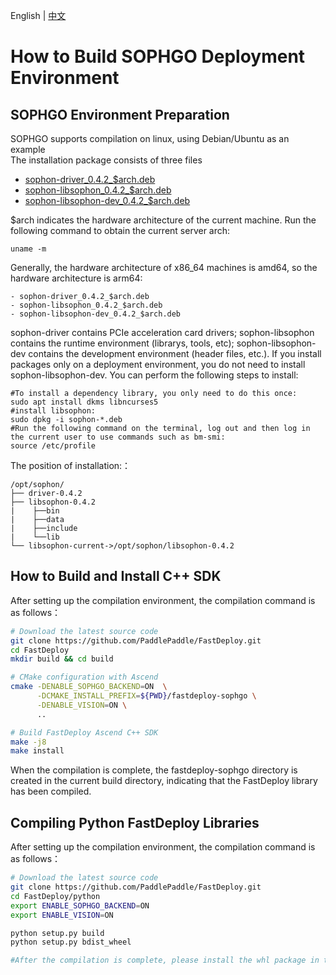 English | [中文](../../cn/build_and_install/sophgo.md)
# How to Build SOPHGO Deployment Environment

## SOPHGO Environment Preparation
SOPHGO supports compilation on linux, using Debian/Ubuntu as an example  
The installation package consists of three files
- [sophon-driver\_0.4.2\_$arch.deb](http://219.142.246.77:65000/sharing/KWqbmEcKp)
- [sophon-libsophon\_0.4.2\_$arch.deb](http://219.142.246.77:65000/sharing/PlvlBXhWY)
- [sophon-libsophon-dev\_0.4.2\_$arch.deb](http://219.142.246.77:65000/sharing/zTErLlpS7)

$arch indicates the hardware architecture of the current machine. Run the following command to obtain the current server arch:
```shell
uname -m
```
Generally, the hardware architecture of x86_64 machines is amd64, so the hardware architecture is arm64:  
```text
- sophon-driver_0.4.2_$arch.deb
- sophon-libsophon_0.4.2_$arch.deb
- sophon-libsophon-dev_0.4.2_$arch.deb  
```

sophon-driver contains PCIe acceleration card drivers; sophon-libsophon contains the runtime environment (librarys, tools, etc); sophon-libsophon-dev contains the development environment (header files, etc.). If you install packages only on a deployment environment, you do not need to install sophon-libsophon-dev.
You can perform the following steps to install:
```shell
#To install a dependency library, you only need to do this once:
sudo apt install dkms libncurses5
#install libsophon:
sudo dpkg -i sophon-*.deb
#Run the following command on the terminal, log out and then log in the current user to use commands such as bm-smi:
source /etc/profile
```
The position of installation:：
```text
/opt/sophon/
├── driver-0.4.2
├── libsophon-0.4.2
|    ├──bin
|    ├──data
|    ├──include
|    └──lib
└── libsophon-current->/opt/sophon/libsophon-0.4.2
```

## How to Build and Install C++ SDK
After setting up the compilation environment, the compilation command is as follows：
```bash
# Download the latest source code
git clone https://github.com/PaddlePaddle/FastDeploy.git
cd FastDeploy  
mkdir build && cd build

# CMake configuration with Ascend
cmake -DENABLE_SOPHGO_BACKEND=ON  \
      -DCMAKE_INSTALL_PREFIX=${PWD}/fastdeploy-sophgo \
      -DENABLE_VISION=ON \
      ..

# Build FastDeploy Ascend C++ SDK
make -j8
make install
```  
When the compilation is complete, the fastdeploy-sophgo directory is created in the current build directory, indicating that the FastDeploy library has been compiled.

## Compiling Python FastDeploy Libraries
After setting up the compilation environment, the compilation command is as follows：
```bash
# Download the latest source code
git clone https://github.com/PaddlePaddle/FastDeploy.git
cd FastDeploy/python
export ENABLE_SOPHGO_BACKEND=ON
export ENABLE_VISION=ON

python setup.py build
python setup.py bdist_wheel

#After the compilation is complete, please install the whl package in the dist folder of the current directory.
```
